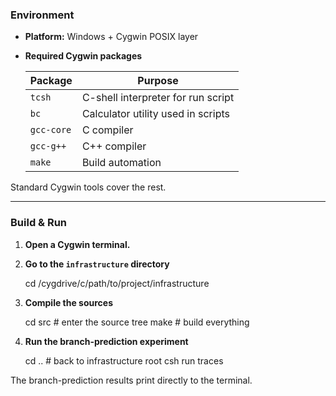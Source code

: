 ### Environment

-   **Platform:** Windows + Cygwin POSIX layer
-   **Required Cygwin packages**

    | Package    | Purpose                            |
    | ---------- | ---------------------------------- |
    | `tcsh`     | C-shell interpreter for run script |
    | `bc`       | Calculator utility used in scripts |
    | `gcc-core` | C compiler                         |
    | `gcc-g++`  | C++ compiler                       |
    | `make`     | Build automation                   |

Standard Cygwin tools cover the rest.

---

### Build & Run

1. **Open a Cygwin terminal.**

2. **Go to the `infrastructure` directory**

    cd /cygdrive/c/path/to/project/infrastructure

3. **Compile the sources**

    cd src # enter the source tree
    make # build everything

4. **Run the branch-prediction experiment**

    cd .. # back to infrastructure root
    csh run traces

The branch-prediction results print directly to the terminal.
